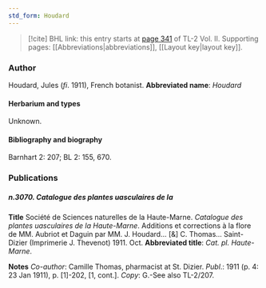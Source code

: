 ```yaml
---
std_form: Houdard
---
```


> [!cite] BHL link: this entry starts at [page 341](https://www.biodiversitylibrary.org/page/33068583) of TL-2 Vol. II.
> Supporting pages: [[Abbreviations|abbreviations]], [[Layout key|layout key]].

### Author

Houdard, Jules (*fi*. 1911), French botanist. 
**Abbreviated name**: *Houdard*

#### Herbarium and types

Unknown.

#### Bibliography and biography

Barnhart 2: 207; BL 2: 155, 670.

### Publications

##### n.3070. Catalogue des plantes uasculaires de la

**Title**
Société de Sciences naturelles de la Haute-Marne. *Catalogue des plantes uasculaires de la* *Haute-Marne*. Additions et corrections à la flore de MM. Aubriot et Daguin par MM. J. Houdard... \[&\] C. Thomas... Saint-Dizier (Imprimerie J. Thevenot) 1911. Oct.
**Abbreviated title**: *Cat. pl. Haute-Marne*.

**Notes**
*Co-author*: Camille Thomas, pharmacist at St. Dizier.
*Publ*.: 1911 (p. 4: 23 Jan 1911), p. \[1\]-202, \[1, cont.\]. *Copy*: G.-See also TL-2/207.

